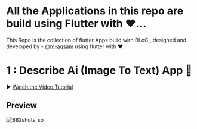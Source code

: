 # All the Applications in this repo are build using Flutter with ❤️...

This Repo is the collection of flutter Apps build wirh BLoC , designed and developed by - [@m-aqsam](https://github.com/m-aqsam) using flutter with ❤️.

# 1 : Describe Ai (Image To Text) App 📱

▶ [Watch the Video Tutorial](https://www.linkedin.com/posts/m-aqsam_flutterdeveloper-flutter-describe-activity-7295804160287936513-chG1?utm_source=social_share_send&utm_medium=member_desktop_web&rcm=ACoAAEGqjeIBxEmWuLS_sMniCgMgjBM5Uww5Llc)

## **Preview**

![882shots_so](https://github.com/user-attachments/assets/9ed152ef-ab08-4248-9bd2-65bbbb3461cb)
